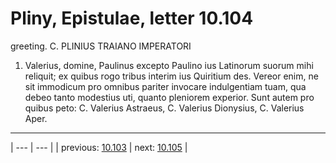 # Pliny, Epistulae, letter 10.104

greeting. C. PLINIUS TRAIANO IMPERATORI



1. Valerius, domine, Paulinus excepto Paulino ius Latinorum suorum mihi reliquit; ex quibus rogo tribus interim ius Quiritium des. Vereor enim, ne sit immodicum pro omnibus pariter invocare indulgentiam tuam, qua debeo tanto modestius uti, quanto pleniorem experior. Sunt autem pro quibus peto: C. Valerius Astraeus, C. Valerius Dionysius, C. Valerius Aper.



---

| --- | --- |
| previous: [10.103](../10.103/) | next: [10.105](../10.105/) |